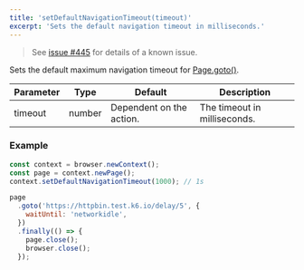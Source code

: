 ```yaml
---
title: 'setDefaultNavigationTimeout(timeout)'
excerpt: 'Sets the default navigation timeout in milliseconds.'
---
```


<Blockquote mod="warning">

See [issue #445](https://github.com/grafana/xk6-browser/issues/445) for details of a known issue.

</Blockquote>

Sets the default maximum navigation timeout for [Page.goto()](https://playwright.dev/docs/api/class-page#page-goto).

| Parameter | Type   | Default                  | Description                  |
|-----------|--------|--------------------------|------------------------------|
| timeout   | number | Dependent on the action. | The timeout in milliseconds. |


### Example

<CodeGroup labels={[]}>

<!-- eslint-skip -->

```javascript
const context = browser.newContext();
const page = context.newPage();
context.setDefaultNavigationTimeout(1000); // 1s

page
  .goto('https://httpbin.test.k6.io/delay/5', {
    waitUntil: 'networkidle',
  })
  .finally(() => {
    page.close();
    browser.close();
  });
```

</CodeGroup>
